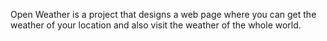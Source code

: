 Open Weather is a project that designs a web page where you can get the weather of your location and also visit the weather of the whole world.
